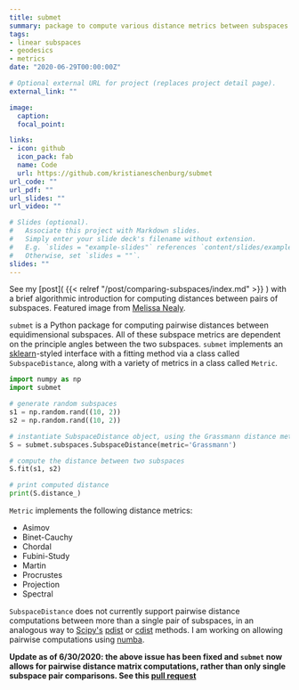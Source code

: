 ```yaml
---
title: submet
summary: package to compute various distance metrics between subspaces
tags:
- linear subspaces
- geodesics
- metrics
date: "2020-06-29T00:00:00Z"

# Optional external URL for project (replaces project detail page).
external_link: ""

image:
  caption: 
  focal_point: 

links:
- icon: github
  icon_pack: fab
  name: Code
  url: https://github.com/kristianeschenburg/submet
url_code: ""
url_pdf: ""
url_slides: ""
url_video: ""

# Slides (optional).
#   Associate this project with Markdown slides.
#   Simply enter your slide deck's filename without extension.
#   E.g. `slides = "example-slides"` references `content/slides/example-slides.md`.
#   Otherwise, set `slides = ""`.
slides: ""
---
```


See my [post]( {{< relref "/post/comparing-subspaces/index.md" >}} ) with a brief algorithmic introduction for computing distances between pairs of subspaces.  Featured image from [Melissa Nealy](https://www.simonsfoundation.org/2019/04/02/brain-areas-may-use-subspace-communication-to-talk-to-one-another/).

```submet``` is a Python package for computing pairwise distances between equidimensional subspaces.  All of these subspace metrics are dependent on the principle angles between the two subspaces.  ```submet``` implements an [sklearn]()-styled interface with a fitting method via a class called ```SubspaceDistance```, along with a variety of metrics in a class called ```Metric```.

```python
import numpy as np
import submet

# generate random subspaces
s1 = np.random.rand((10, 2))
s2 = np.random.rand((10, 2))

# instantiate SubspaceDistance object, using the Grassmann distance metric
S = submet.subspaces.SubspaceDistance(metric='Grassmann')

# compute the distance between two subspaces
S.fit(s1, s2)

# print computed distance
print(S.distance_)
```

```Metric``` implements the following distance metrics:
 * Asimov
 * Binet-Cauchy
 * Chordal
 * Fubini-Study
 * Martin
 * Procrustes
 * Projection
 * Spectral


```SubspaceDistance``` does not currently support pairwise distance computations between more than a single pair of subspaces, in an analogous way to [Scipy's](https://docs.scipy.org/doc/scipy/reference/index.html) [pdist](https://docs.scipy.org/doc/scipy/reference/generated/scipy.spatial.distance.pdist.html#scipy.spatial.distance.pdist) or [cdist](https://docs.scipy.org/doc/scipy/reference/generated/scipy.spatial.distance.cdist.html#scipy.spatial.distance.cdist) methods.  I am working on allowing pairwise computations using [numba](https://numba.pydata.org/numba-doc/0.11/index.html).


**Update as of 6/30/2020: the above issue has been fixed and ```submet``` now allows for pairwise distance matrix computations, rather than only single subspace pair comparisons.  See this [pull request](https://github.com/kristianeschenburg/submet/pull/2)**
